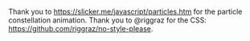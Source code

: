 Thank you to https://slicker.me/javascript/particles.htm for the particle constellation animation.
Thank you to @riggraz for the CSS: https://github.com/riggraz/no-style-please.
